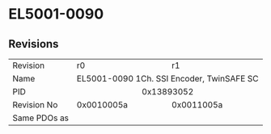 # EL5001-0090

## Revisions
<table>
<tr>
<td>Revision</td>
<td>r0</td>
<td>r1</td>
</tr>
<tr>
<td>Name</td>
<td colspan=2 align="center">EL5001-0090 1Ch. SSI Encoder, TwinSAFE SC</td>
</tr>
<tr>
<td>PID</td>
<td colspan=2 align="center">0x13893052</td>
</tr>
<tr>
<td>Revision No</td>
<td>0x0010005a</td>
<td>0x0011005a</td>
</tr>
<tr>
<td>Same PDOs as</td>
<td colspan=2 align="center"></td>
</tr>
</table>
